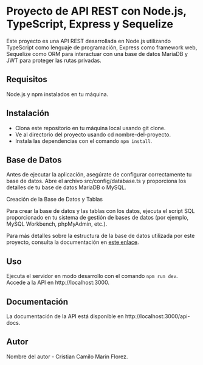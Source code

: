 # Proyecto de API REST con Node.js, TypeScript, Express y Sequelize
Este proyecto es una API REST desarrollada en Node.js utilizando TypeScript como lenguaje de programación, Express como framework web, Sequelize como ORM para interactuar con una base de datos MariaDB y JWT para proteger las rutas privadas.

## Requisitos
Node.js y npm instalados en tu máquina.

## Instalación

- Clona este repositorio en tu máquina local usando git clone.
- Ve al directorio del proyecto usando cd nombre-del-proyecto.
- Instala las dependencias con el comando `npm install`.

## Base de Datos

Antes de ejecutar la aplicación, asegúrate de configurar correctamente tu base de datos. Abre el archivo src/config/database.ts y proporciona los detalles de tu base de datos MariaDB o MySQL.

Creación de la Base de Datos y Tablas

Para crear la base de datos y las tablas con los datos, ejecuta el script SQL proporcionado en tu sistema de gestión de bases de datos (por ejemplo, MySQL Workbench, phpMyAdmin, etc.).

Para más detalles sobre la estructura de la base de datos utilizada por este proyecto, consulta la documentación en [este enlace](src/database/README.md).

## Uso

Ejecuta el servidor en modo desarrollo con el comando `npm run dev`.
Accede a la API en http://localhost:3000.

## Documentación

La documentación de la API está disponible en http://localhost:3000/api-docs.

## Autor

Nombre del autor - Cristian Camilo Marin Florez.
